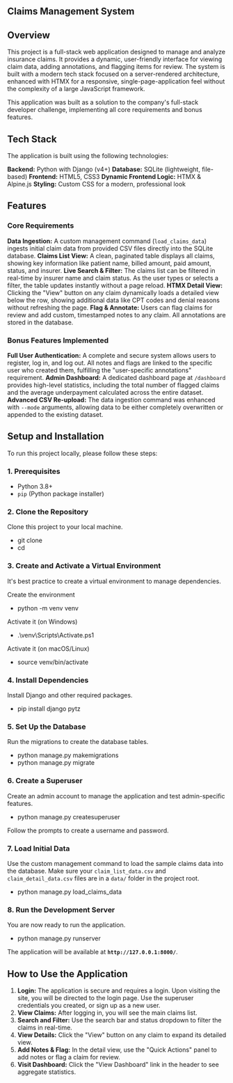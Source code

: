 ## Claims Management System

## Overview
This project is a full-stack web application designed to manage and analyze insurance claims. It provides a dynamic, user-friendly interface for viewing claim data, adding annotations, and flagging items for review. The system is built with a modern tech stack focused on a server-rendered architecture, enhanced with HTMX for a responsive, single-page-application feel without the complexity of a large JavaScript framework.

This application was built as a solution to the company's full-stack developer challenge, implementing all core requirements and bonus features.

## Tech Stack
The application is built using the following technologies:

**Backend:** Python with Django (v4+)
**Database:** SQLite (lightweight, file-based)
**Frontend:** HTML5, CSS3
**Dynamic Frontend Logic:** HTMX & Alpine.js
**Styling:** Custom CSS for a modern, professional look


## Features

### Core Requirements
**Data Ingestion:** A custom management command (`load_claims_data`) ingests initial claim data from provided CSV files directly into the SQLite database.
**Claims List View:** A clean, paginated table displays all claims, showing key information like patient name, billed amount, paid amount, status, and insurer.
**Live Search & Filter:** The claims list can be filtered in real-time by insurer name and claim status. As the user types or selects a filter, the table updates instantly without a page reload.
**HTMX Detail View:** Clicking the "View" button on any claim dynamically loads a detailed view below the row, showing additional data like CPT codes and denial reasons without refreshing the page.
**Flag & Annotate:** Users can flag claims for review and add custom, timestamped notes to any claim. All annotations are stored in the database.


### Bonus Features Implemented
**Full User Authentication:** A complete and secure system allows users to register, log in, and log out. All notes and flags are linked to the specific user who created them, fulfilling the "user-specific annotations" requirement.
**Admin Dashboard:** A dedicated dashboard page at `/dashboard` provides high-level statistics, including the total number of flagged claims and the average underpayment calculated across the entire dataset.
**Advanced CSV Re-upload:** The data ingestion command was enhanced with `--mode` arguments, allowing data to be either completely overwritten or appended to the existing dataset.


## Setup and Installation
To run this project locally, please follow these steps:

### 1. Prerequisites

* Python 3.8+
* `pip` (Python package installer)

### 2. Clone the Repository

Clone this project to your local machine.

* git clone <your-repository-url>
* cd <project-folder>

### 3. Create and Activate a Virtual Environment

It's best practice to create a virtual environment to manage dependencies.

Create the environment
* python -m venv venv

Activate it (on Windows)
* .\venv\Scripts\Activate.ps1

Activate it (on macOS/Linux)
* source venv/bin/activate

### 4. Install Dependencies
Install Django and other required packages.
* pip install django pytz

### 5. Set Up the Database
Run the migrations to create the database tables.

* python manage.py makemigrations
* python manage.py migrate

### 6. Create a Superuser
Create an admin account to manage the application and test admin-specific features.

* python manage.py createsuperuser

Follow the prompts to create a username and password.

### 7. Load Initial Data
Use the custom management command to load the sample claims data into the database. Make sure your `claim_list_data.csv` and `claim_detail_data.csv` files are in a `data/` folder in the project root.

* python manage.py load_claims_data

### 8. Run the Development Server
You are now ready to run the application.

* python manage.py runserver

The application will be available at **`http://127.0.0.1:8000/`**.


## How to Use the Application

1.  **Login:** The application is secure and requires a login. Upon visiting the site, you will be directed to the login page. Use the superuser credentials you created, or sign up as a new user.
2.  **View Claims:** After logging in, you will see the main claims list.
3.  **Search and Filter:** Use the search bar and status dropdown to filter the claims in real-time.
4.  **View Details:** Click the "View" button on any claim to expand its detailed view.
5.  **Add Notes & Flag:** In the detail view, use the "Quick Actions" panel to add notes or flag a claim for review.
6.  **Visit Dashboard:** Click the "View Dashboard" link in the header to see aggregate statistics.
